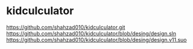 # kidculculator
https://github.com/shahzad010/kidculculator.git
https://github.com/shahzad010/kidculculator/blob/desing/design.sln
https://github.com/shahzad010/kidculculator/blob/desing/design.v11.suo
